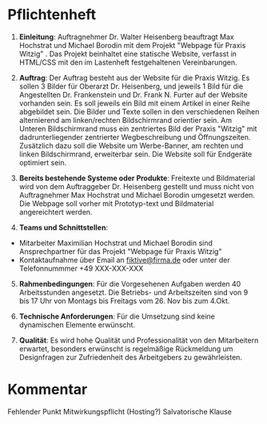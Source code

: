 # Pflichtenheft

1. **Einleitung**: Auftragnehmer Dr. Walter Heisenberg beauftragt Max Hochstrat und Michael Borodin mit dem Projekt "Webpage für Praxis Witzig" . Das Projekt beinhaltet eine statische Website, verfasst in HTML/CSS mit den im Lastenheft festgehaltenen Vereinbarungen.

2.  **Auftrag**: Der Auftrag besteht aus der Website für die Praxis Witzig. Es sollen 3 Bilder für Oberarzt Dr. Heisenberg, und jeweils 1 Bild für die Angestellten Dr. Frankenstein und Dr. Frank N. Furter auf der Website vorhanden sein. Es soll jeweils ein Bild mit einem Artikel in einer Reihe abgebildet sein. Die Bilder und Texte sollen in den verschiedenen Reihen alternierend am linken/rechten Bildschirmrand orientier sein. Am Unteren Bildschirmrand muss ein zentriertes Bild der Praxis "Witzig" mit dadrunterliegender zentrierter Wegbeschreibung und Öffnungszeiten. Zusätzlich dazu soll die Website um Werbe-Banner, am rechten und linken Bildschirmrand, erweiterbar sein. Die Website soll für Endgeräte optimiert sein.
    
3.  **Bereits bestehende Systeme oder Produkte**: Freitexte und Bildmaterial wird von dem Auftraggeber Dr. Heisenberg gestellt und muss nicht von Auftragnehmer Max Hochstrat und Michael Borodin umgesetzt werden. Die Webpage soll vorher mit Prototyp-text und Bildmaterial angereichtert werden.
    
4.  **Teams und Schnittstellen**: 
  - Mitarbeiter Maximilian Hochstrat und Michael Borodin sind Ansprechpartner für das Projekt "Webpage für Praxis Witzig"
  - Kontaktaufnahme über Email an fiktive@firma.de oder unter der Telefonnummmer +49 XXX-XXX-XXX

5.  **Rahmenbedingungen**: Für die Vorgesehenen Aufgaben werden 40 Arbeitsstunden angesetzt. Die Betriebs- und Arbeitszeiten sind von 9 bis 17 Uhr von Montags bis Freitags vom 26. Nov bis zum 4.Okt.
    
6.  **Technische Anforderungen**: Für die Umsetzung sind keine dynamischen Elemente erwünscht.
    
    
7.  **Qualität**: Es wird hohe Qualität und Professionalität von den Mitarbeitern erwartet, besonders erwünscht is regelmäßige Rückmeldung um Designfragen zur Zufriedenheit des Arbeitgebers zu gewährleisten.

# Kommentar
Fehlender Punkt Mitwirkungspflicht (Hosting?)
Salvatorische Klause
